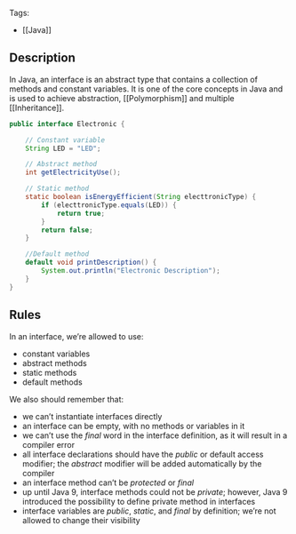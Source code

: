 Tags: 
- [[Java]]
## Description
In Java, an interface is an abstract type that contains a collection of methods and constant variables. It is one of the core concepts in Java and is used to achieve abstraction, [[Polymorphism]] and multiple [[Inheritance]].

```java
public interface Electronic {

    // Constant variable
    String LED = "LED";

    // Abstract method
    int getElectricityUse();

    // Static method
    static boolean isEnergyEfficient(String electtronicType) {
        if (electtronicType.equals(LED)) {
            return true;
        }
        return false;
    }

    //Default method
    default void printDescription() {
        System.out.println("Electronic Description");
    }
}

```

## Rules
In an interface, we’re allowed to use:

- constant variables
- abstract methods
- static methods
- default methods

We also should remember that:

- we can’t instantiate interfaces directly
- an interface can be empty, with no methods or variables in it
- we can’t use the _final_ word in the interface definition, as it will result in a compiler error
- all interface declarations should have the _public_ or default access modifier; the _abstract_ modifier will be added automatically by the compiler
- an interface method can’t be _protected_ or _final_
- up until Java 9, interface methods could not be _private_; however, Java 9 introduced the possibility to define private method in interfaces
- interface variables are _public_, _static_, and _final_ by definition; we’re not allowed to change their visibility